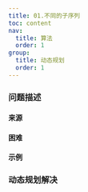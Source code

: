 ```yaml
---
title: 01.不同的子序列
toc: content
nav:
  title: 算法
  order: 1
group:
  title: 动态规划
  order: 1
---
```


### 问题描述

#### 来源

#### 困难

#### 示例

### 动态规划解决
